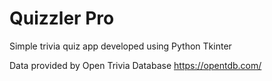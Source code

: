 # Quizzler Pro

Simple trivia quiz app developed using Python Tkinter

Data provided by Open Trivia Database
https://opentdb.com/
